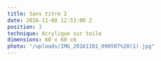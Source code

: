 ```yaml
---
title: Sans titre 2
date: 2016-11-08 12:53:00 Z
position: 3
technique: Acrylique sur toile
dimensions: 60 x 60 cm
photo: "/uploads/IMG_20161101_090507%20(1).jpg"
---
```


